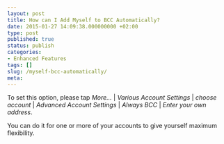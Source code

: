 ```yaml
---
layout: post
title: How can I Add Myself to BCC Automatically?
date: 2015-01-27 14:09:38.000000000 +02:00
type: post
published: true
status: publish
categories:
- Enhanced Features
tags: []
slug: /myself-bcc-automatically/
meta:
---
```


To set this option, please tap *More...* \| *Various Account Settings* \| *choose account* \| *Advanced Account Settings* \| *Always BCC* \| *Enter your own address*.

You can do it for one or more of your accounts to give yourself maximum flexibility.